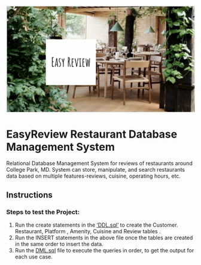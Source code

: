 ![image](https://github.com/krishik1995/EasyReview-Database-RestaurantReview/blob/main/Screen%20Shot%202022-04-08%20at%202.57.29%20AM.png)

# **EasyReview Restaurant Database Management System** 

Relational Database Management System for reviews of restaurants around College Park, MD. 
System can store, manipulate, and search restaurants data based on multiple features-reviews, cuisine, operating hours, etc.


## **Instructions**

### Steps to test the Project:
1. Run the create statements in the [‘DDL.sql’](https://github.com/krishik1995/EasyReview-Database-RestaurantReview/blob/main/DDL.sql) to create the Customer.
Restaurant, Platform , Amenity, Cuisine and Review tables .
2. Run the INSERT statements in the above file once the tables are created in the same order to insert
the data.
3. Run the [DML.sql](https://github.com/krishik1995/EasyReview-Database-RestaurantReview/blob/main/DML.sql) file to execute the queries in order, to get the output for each
use case.

